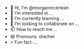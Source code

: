 - 👋 Hi, I’m @morganmcerlean
- 👀 I’m interested in ...
- 🌱 I’m currently learning ...
- 💞️ I’m looking to collaborate on ...
- 📫 How to reach me ...
- 😄 Pronouns: she/her
- ⚡ Fun fact: ...

<!---
morganmcerlean/morganmcerlean is a ✨ special ✨ repository because its `README.md` (this file) appears on your GitHub profile.
You can click the Preview link to take a look at your changes.
--->
